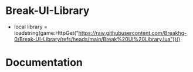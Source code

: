 # Break-UI-Library
* local library = loadstring(game:HttpGet("https://raw.githubusercontent.com/Breakhq-0/Break-UI-Library/refs/heads/main/Break%20UI%20Library.lua"))()




# Documentation
